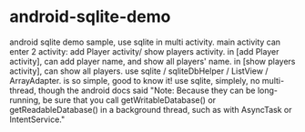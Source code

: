 # android-sqlite-demo
android sqlite demo sample, use sqlite in multi activity.
main activity can enter 2 activity: add Player activity/ show players activity.
in [add Player activity], can add player name, and show all players' name.
in [show players activity], can show all players.
use sqlite / sqliteDbHelper / ListView / ArrayAdapter.
is so simple, good to know it!
use sqlite, simplely, no multi-thread, though the android docs said "Note: Because they can be long-running, be sure that you call getWritableDatabase() or getReadableDatabase() in a background thread, such as with AsyncTask or IntentService."
